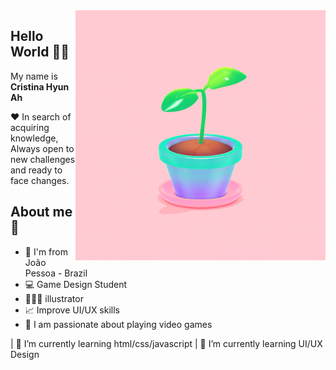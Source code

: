 <img align="right" width="400" height="400" src="https://github.com/cristinahyunah/cristinahyunah/blob/main/planta.gif">

## Hello World 🌱🦊

My name is **Cristina Hyun Ah**

❤️ In search of acquiring knowledge, 
Always open to new challenges and ready to face changes.

## About me 💬

- 📍 I'm from João Pessoa - Brazil
- 💻 Game Design Student
- 👩🏻‍🎨 illustrator
- 📈 Improve UI/UX skills
- 👾 I am passionate about playing video games

 | 🌱 I’m currently learning html/css/javascript
 | 🌱 I’m currently learning UI/UX Design


